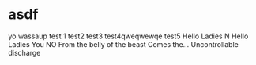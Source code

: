 # asdf
yo wassaup
test 1
test2
test3
test4qweqwewqe
test5
Hello Ladies
N
Hello Ladies
You
NO
From the belly of the beast
Comes the...
Uncontrollable discharge
